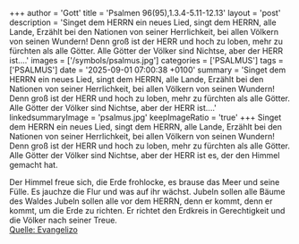 +++
author = 'Gott'
title = 'Psalmen 96(95),1.3.4-5.11-12.13'
layout = 'post'
description = 'Singet dem HERRN ein neues Lied, singt dem HERRN, alle Lande, Erzählt bei den Nationen von seiner Herrlichkeit, bei allen Völkern von seinen Wundern! Denn groß ist der HERR und hoch zu loben, mehr zu fürchten als alle Götter. Alle Götter der Völker sind Nichtse, aber der HERR ist....'
images = ['/symbols/psalmus.jpg']
categories = ['PSALMUS']
tags = ['PSALMUS']
date = '2025-09-01 07:00:38 +0100'
summary = 'Singet dem HERRN ein neues Lied, singt dem HERRN, alle Lande, Erzählt bei den Nationen von seiner Herrlichkeit, bei allen Völkern von seinen Wundern! Denn groß ist der HERR und hoch zu loben, mehr zu fürchten als alle Götter. Alle Götter der Völker sind Nichtse, aber der HERR ist....'
linkedsummaryImage = 'psalmus.jpg'
keepImageRatio = 'true'
+++
Singet dem HERRN ein neues Lied, singt dem HERRN, alle Lande,
Erzählt bei den Nationen von seiner Herrlichkeit, bei allen Völkern von seinen Wundern!
Denn groß ist der HERR und hoch zu loben, mehr zu fürchten als alle Götter.
Alle Götter der Völker sind Nichtse, aber der HERR ist es, der den Himmel gemacht hat.<!--more-->

Der Himmel freue sich, die Erde frohlocke, es brause das Meer und seine Fülle.
Es jauchze die Flur und was auf ihr wächst. Jubeln sollen alle Bäume des Waldes
Jubeln sollen alle vor dem HERRN, denn er kommt, denn er kommt, um die Erde zu richten. Er richtet den Erdkreis in Gerechtigkeit und die Völker nach seiner Treue.<br> [Quelle: Evangelizo](https://evangeliumtagfuertag.org/DE/gospel)